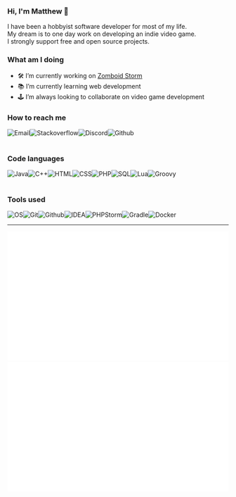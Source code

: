 ### Hi, I'm Matthew 👋

I have been a hobbyist software developer for most of my life.  
My dream is to one day work on developing an indie video game.  
I strongly support free and open source projects.

### What am I doing

- 🛠️ I’m currently working on [Zomboid Storm](https://github.com/pzstorm/)
- 📚 I’m currently learning web development
- 🕹️ I’m always looking to collaborate on video game development

[stackoverflow]: https://stackoverflow.com/users/5759072/matthew
[discord]: https://discord.gg/vCeydWCbd9
[github]: https://github.com/yooksi/yooksi/issues/new
[email]: mailto:yooks@tuta.io

### How to reach me

[<img align="left" alt="Email" title="Email" src="https://api.iconify.design/fluent:mail-20-filled.svg?color=%235971bf&width=40px&height=40px" />][email]
[<img align="left" alt="Stackoverflow" title= "Stackoverflow" src="https://api.iconify.design/simple-icons:stackoverflow.svg?color=%235971bf&width=35px&height=35px" />][stackoverflow]
[<img align="left" alt="Discord" title="Discord" src="https://api.iconify.design/simple-icons:discord.svg?color=%235971bf&width=35px&height=35px" />][discord]
[<img align="left" alt="Github" title="Github" src="https://api.iconify.design/simple-icons:github.svg?color=%235971bf&width=35px&height=35px" />][github]

<br/>
<br/>

### Code languages

<img align="left" alt="Java" title="Java" src="https://api.iconify.design/cib:java.svg?color=%235971bf&width=40px&height=40px" />
<img align="left" alt="C++" title="C++" src="https://api.iconify.design/file-icons:c.svg?color=%235971bf&width=40px&height=40px" />
<img align="left" alt="HTML" title="HTML" src="https://api.iconify.design/simple-icons:html5.svg?color=%235971bf&width=40px&height=40px" />
<img align="left" alt="CSS" title="CSS" src="https://api.iconify.design/simple-icons:css3.svg?color=%235971bf&width=40px&height=40px" />
<img align="left" alt="PHP" title="PHP" src="https://api.iconify.design/simple-icons:php.svg?color=%235971bf&width=40px&height=40px" />
<img align="left" alt="SQL" title="SQL" src="https://api.iconify.design/carbon:sql.svg?color=%235971bf&width=40px&height=40px" />
<img align="left" alt="Lua" title="Lua" src="https://api.iconify.design/simple-icons:lua.svg?color=%235971bf&width=40px&height=40px" />
<img align="left" alt="Groovy" title="Groovy" src="https://api.iconify.design/simple-icons:apachegroovy.svg?color=%235971bf&width=40px&height=40px" />

<br/>
<br/>

### Tools used

<img align="left" alt="OS" title="Linux Ubuntu" src="https://api.iconify.design/simple-icons:ubuntu.svg?color=%235971bf&width=35px&height=35px" />
<img align="left" alt="Git" title="Git" src="https://api.iconify.design/simple-icons:git.svg?color=%235971bf&width=35px&height=35px" />
<img align="left" alt="Github" title="Github" src="https://api.iconify.design/simple-icons:github.svg?color=%235971bf&width=35px&height=35px" />
<img align="left" alt="IDEA" title="IntelliJ IDEA" src="https://api.iconify.design/simple-icons:intellijidea.svg?color=%235971bf&width=35px&height=35px" />
<img align="left" alt="PHPStorm" title="PHPStorm" src="https://api.iconify.design/simple-icons:phpstorm.svg?color=%235971bf&width=35px&height=35px" />
<img align="left" alt="Gradle" title="Gradle" src="https://api.iconify.design/simple-icons:gradle.svg?color=%235971bf&width=35px&height=35px" />
<img align="left" alt="Docker" title="Docker" src="https://api.iconify.design/simple-icons:docker.svg?color=%235971bf&width=35px&height=35px" />

<br/>
<hr>

<div align="left">
  <img alt="overview" src="https://github.com/yooksi/github-stats/blob/master/generated/overview.svg" />
  <img alt="languages" src="https://github.com/yooksi/github-stats/blob/master/generated/languages.svg" />
</div>
